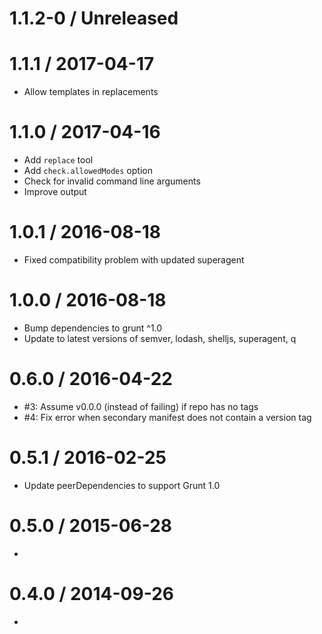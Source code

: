 # 1.1.2-0 / Unreleased

# 1.1.1 / 2017-04-17
  * Allow templates in replacements

# 1.1.0 / 2017-04-16
  * Add `replace` tool
  * Add `check.allowedModes` option
  * Check for invalid command line arguments
  * Improve output

# 1.0.1 / 2016-08-18
  * Fixed compatibility problem with updated superagent

# 1.0.0 / 2016-08-18
  * Bump dependencies to grunt ^1.0
  * Update to latest versions of semver, lodash, shelljs, superagent, q

# 0.6.0 / 2016-04-22
  * #3: Assume v0.0.0 (instead of failing) if repo has no tags
  * #4: Fix error when secondary manifest does not contain a version tag

# 0.5.1 / 2016-02-25
  * Update peerDependencies to support Grunt 1.0

# 0.5.0 / 2015-06-28
  * 

# 0.4.0 / 2014-09-26
  * 
